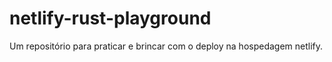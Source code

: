 # netlify-rust-playground
Um repositório para praticar e brincar com o deploy na hospedagem netlify.
